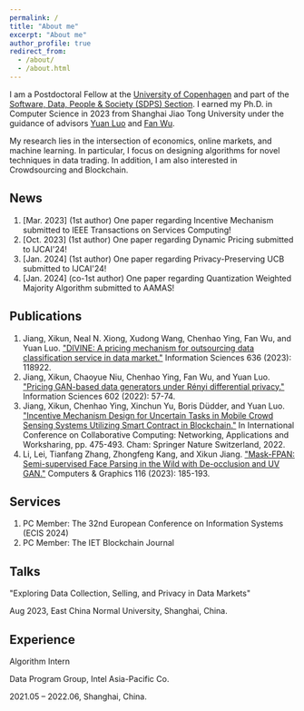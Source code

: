 ```yaml
---
permalink: /
title: "About me"
excerpt: "About me"
author_profile: true
redirect_from: 
  - /about/
  - /about.html
---
```


I am a Postdoctoral Fellow at the [University of Copenhagen](https://www.ku.dk/) and part of the [Software, Data, People & Society (SDPS) Section](https://di.ku.dk/english/research/sdps/). I earned my Ph.D. in Computer Science in 2023 from Shanghai Jiao Tong University under the guidance of advisors [Yuan Luo](https://www.cs.sjtu.edu.cn/en/PeopleDetail.aspx?id=155) and [Fan Wu](https://www.cs.sjtu.edu.cn/~fwu/).

My research lies in the intersection of economics, online markets, and machine learning. In particular, I focus on designing algorithms for novel techniques in data trading. In addition, I am also interested in Crowdsourcing and Blockchain.

News
------
1. [Mar. 2023] (1st author) One paper regarding Incentive Mechanism submitted to IEEE Transactions on Services Computing!
2. [Oct. 2023] (1st author) One paper regarding Dynamic Pricing submitted to IJCAI'24!
3. [Jan. 2024] (1st author) One paper regarding Privacy-Preserving UCB submitted to IJCAI'24!
4. [Jan. 2024] (co-1st author) One paper regarding Quantization Weighted Majority Algorithm submitted to AAMAS!

Publications
------
1. Jiang, Xikun, Neal N. Xiong, Xudong Wang, Chenhao Ying, Fan Wu, and Yuan Luo. ["DIVINE: A pricing mechanism for outsourcing data classification service in data market."](https://www.sciencedirect.com/science/article/abs/pii/S0020025523004929) Information Sciences 636 (2023): 118922.
2. Jiang, Xikun, Chaoyue Niu, Chenhao Ying, Fan Wu, and Yuan Luo. ["Pricing GAN-based data generators under Rényi differential privacy."](https://www.sciencedirect.com/science/article/pii/S0020025522003723) Information Sciences 602 (2022): 57-74.
3. Jiang, Xikun, Chenhao Ying, Xinchun Yu, Boris Düdder, and Yuan Luo. ["Incentive Mechanism Design for Uncertain Tasks in Mobile Crowd Sensing Systems Utilizing Smart Contract in Blockchain."](https://link.springer.com/chapter/10.1007/978-3-031-24383-7_26) In International Conference on Collaborative Computing: Networking, Applications and Worksharing, pp. 475-493. Cham: Springer Nature Switzerland, 2022.
4. Li, Lei, Tianfang Zhang, Zhongfeng Kang, and Xikun Jiang. ["Mask-FPAN: Semi-supervised Face Parsing in the Wild with De-occlusion and UV GAN."](https://www.sciencedirect.com/science/article/abs/pii/S0097849323001735) Computers & Graphics 116 (2023): 185-193.


Services
------
1. PC Member: The 32nd European Conference on Information Systems (ECIS 2024)
1. PC Member: The IET Blockchain Journal

Talks
------
"Exploring Data Collection, Selling, and Privacy in Data Markets" 

Aug 2023, East China Normal University, Shanghai, China.


Experience
------
Algorithm Intern

Data Program Group, Intel Asia-Pacific Co.

2021.05 – 2022.06, Shanghai, China.
